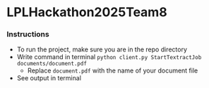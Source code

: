 # LPLHackathon2025Team8

### Instructions
- To run the project, make sure you are in the repo directory
- Write command in terminal `python client.py StartTextractJob documents/document.pdf`
  - Replace `document.pdf` with the name of your document file
- See output in terminal

